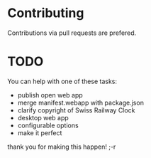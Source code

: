 # Contributing
Contributions via pull requests are prefered.

# TODO
You can help with one of these tasks:

* publish open web app
* merge manifest.webapp with package.json
* clarify copyright of Swiss Railway Clock
* desktop web app
* configurable options
* make it perfect

thank you for making this happen!
;-r